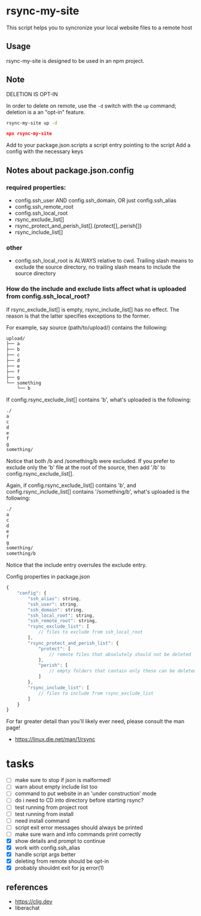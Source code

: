 # rsync-my-site

This script helps you to syncronize your local website files to a remote host

## Usage
rsync-my-site is designed to be used in an npm project.

## Note
DELETION IS OPT-IN

In order to delete on remote, use the `-d` switch with the `up` command; deletion is a an "opt-in" feature.
```bash
rsync-my-site up -d
```

```json
npx rsync-my-site
```


Add to your package.json.scripts a script entry pointing to the script 
Add a config with the necessary keys

## Notes about package.json.config
### required properties:
* config.ssh_user AND config.ssh_domain, OR just config.ssh_alias
* config.ssh_remote_root
* config.ssh_local_root
* rsync_exclude_list[]
* rsync_protect_and_perish_list[].{protect[],.perish[]}
* rsync_include_list[]

### other
* config.ssh_local_root is ALWAYS relative to cwd. Trailing slash means to exclude the source directory, no trailing slash means to include the source directory

### How do the include and exclude lists affect what is uploaded from config.ssh_local_root?
If rsync_exclude_list[] is empty, rsync_include_list[] has no effect. The reason is that the latter specifies exceptions to the former.


For example, say source (path/to/upload/) contains the following:
```bash
upload/
├── a
├── b
├── c
├── d
├── e
├── f
├── g
└── something
    └── b
```

If config.rsync_exclude_list[] contains 'b', what's uploaded is the following:
```bash
./
a
c
d
e
f
g
something/
```

Notice that both /b and /something/b were excluded. If you prefer to exclude only the 'b' file at the root of the source, then add '/b' to config.rsync_exclude_list[].

Again, if config.rsync_exclude_list[] contains 'b', and config.rsync_include_list[] contains '/something/b', what's uploaded is the following:
```bash
./
a
c
d
e
f
g
something/
something/b
```
Notice that the include entry overrules the exclude entry.


Config properties in package.json
```javascript
{
    "config": {
        "ssh_alias": string,
        "ssh_user": string,
        "ssh_domain": string,
        "ssh_local_root": string,
        "ssh_remote_root": string,
        "rsync_exclude_list": [
            // files to exclude from ssh_local_root
        ],
        "rsync_protect_and_perish_list": {
            "protect": [
                // remote files that absolutely should not be deleted
            ],
            "perish": [
                // empty folders that contain only these can be deleted
            ]
        },
        "rsync_include_list": [
            // files to include from rsync_exclude_list
        ]
    }
}
```


For far greater detail than you'll likely ever need, please consult the man page!
- https://linux.die.net/man/1/rsync



# tasks
- [ ] make sure to stop if json is malformed!
- [ ] warn about empty include list too
- [ ] command to put website in an 'under construction' mode
- [ ] do i need to CD into directory before starting rsync?
- [ ] test running from project root
- [ ] test running from install 
- [ ] need install command
- [ ] script exit error messages should always be printed
- [ ] make sure warn and info commands print correctly
- [x] show details and prompt to continue
- [x] work with config.ssh_alias
- [x] handle script args better
- [x] deleting from remote should be opt-in
- [x] probably shouldnt exit for jq error(1)

## references
* https://clig.dev
* liberachat
